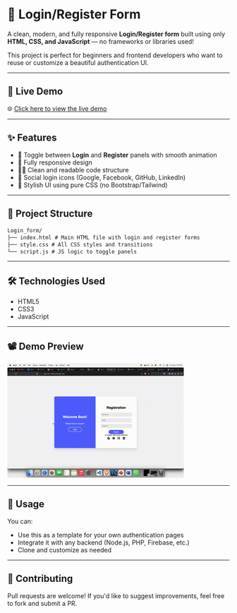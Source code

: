# 🔐 Login/Register Form

A clean, modern, and fully responsive **Login/Register form** built using only **HTML, CSS, and JavaScript** — no frameworks or libraries used!

This project is perfect for beginners and frontend developers who want to reuse or customize a beautiful authentication UI.

---

## 🚀 Live Demo

🌐 [Click here to view the live demo](https://login-form-4hbd.onrender.com)

---

## ✨ Features

- 👤 Toggle between **Login** and **Register** panels with smooth animation
- 📱 Fully responsive design
- 🧑‍💻 Clean and readable code structure
- 🔗 Social login icons (Google, Facebook, GitHub, LinkedIn)
- 🎨 Stylish UI using pure CSS (no Bootstrap/Tailwind)

---

## 📁 Project Structure

```
Login_form/
├── index.html # Main HTML file with login and register forms
├── style.css # All CSS styles and transitions
└── script.js # JS logic to toggle panels
```

---

## 🛠️ Technologies Used

- HTML5
- CSS3
- JavaScript 

---

## 📽️ Demo Preview

![Login Form Animation](form.gif)

 
---

## 🔧 Usage

You can:
- Use this as a template for your own authentication pages
- Integrate it with any backend (Node.js, PHP, Firebase, etc.)
- Clone and customize as needed

---

## 🌟 Contributing

Pull requests are welcome! If you'd like to suggest improvements, feel free to fork and submit a PR.
